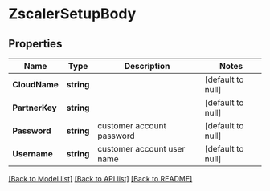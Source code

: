 # ZscalerSetupBody

## Properties
Name | Type | Description | Notes
------------ | ------------- | ------------- | -------------
**CloudName** | **string** |  | [default to null]
**PartnerKey** | **string** |  | [default to null]
**Password** | **string** | customer account password | [default to null]
**Username** | **string** | customer account user name | [default to null]

[[Back to Model list]](../README.md#documentation-for-models) [[Back to API list]](../README.md#documentation-for-api-endpoints) [[Back to README]](../README.md)


